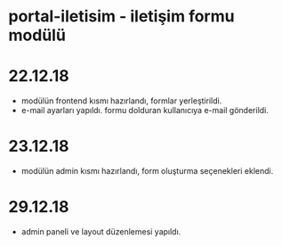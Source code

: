 # portal-iletisim - iletişim formu modülü

# 22.12.18
 - modülün frontend kısmı hazırlandı, formlar yerleştirildi.
 - e-mail ayarları yapıldı. formu dolduran kullanıcıya e-mail gönderildi.

# 23.12.18
 - modülün admin kısmı hazırlandı, form oluşturma seçenekleri eklendi.

# 29.12.18
 - admin paneli ve layout düzenlemesi yapıldı. 